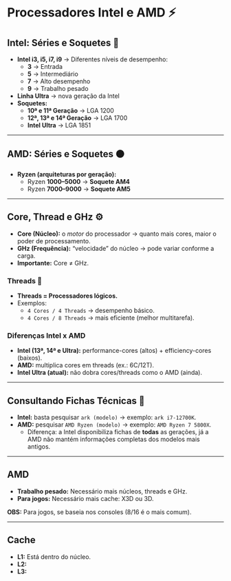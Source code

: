 # Processadores Intel e AMD ⚡

## Intel: Séries e Soquetes 🔵
- **Intel i3, i5, i7, i9** → Diferentes níveis de desempenho:
  - **3** → Entrada  
  - **5** → Intermediário  
  - **7** → Alto desempenho  
  - **9** → Trabalho pesado  
- **Linha Ultra** → nova geração da Intel  
- **Soquetes:**
  - **10ª e 11ª Geração** → LGA 1200  
  - **12ª, 13ª e 14ª Geração** → LGA 1700  
  - **Intel Ultra** → LGA 1851  

---

## AMD: Séries e Soquetes 🟠
- **Ryzen (arquiteturas por geração):**
  - Ryzen **1000–5000** → **Soquete AM4**  
  - Ryzen **7000–9000** → **Soquete AM5**  

---

## Core, Thread e GHz ⚙️
- **Core (Núcleo):** o *motor* do processador → quanto mais cores, maior o poder de processamento.  
- **GHz (Frequência):** “velocidade” do núcleo → pode variar conforme a carga.  
- **Importante:** Core ≠ GHz.  

### Threads 🧵
- **Threads = Processadores lógicos.**  
- Exemplos:  
  - `4 Cores / 4 Threads` → desempenho básico.  
  - `4 Cores / 8 Threads` → mais eficiente (melhor multitarefa).  

### Diferenças Intel x AMD
- **Intel (13ª, 14ª e Ultra):** performance-cores (altos) + efficiency-cores (baixos).  
- **AMD:** multiplica cores em threads (ex.: 6C/12T).  
- **Intel Ultra (atual):** não dobra cores/threads como o AMD (ainda).  

---

## Consultando Fichas Técnicas 📑
- **Intel:** basta pesquisar `ark (modelo)` → exemplo: `ark i7-12700K`.  
- **AMD:** pesquisar `AMD Ryzen (modelo)` → exemplo: `AMD Ryzen 7 5800X`.  
  - Diferença: a Intel disponibiliza fichas de **todas** as gerações, já a AMD não mantém informações completas dos modelos mais antigos.

---

## AMD
- **Trabalho pesado:** Necessário mais núcleos, threads e GHz.
- **Para jogos:** Necessário mais cache: X3D ou 3D.

**OBS:** Para jogos, se baseia nos consoles (8/16 é o mais comum).

---

## Cache
- **L1:** Está dentro do núcleo.
- **L2:**
- **L3:**
